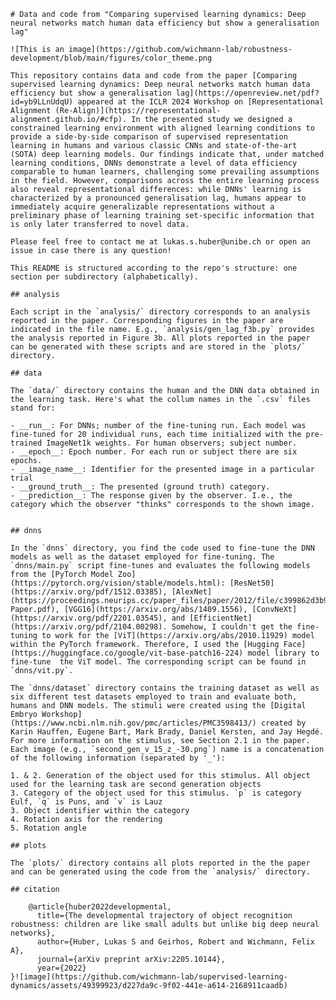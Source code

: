 	
	
	
	
	# Data and code from "Comparing supervised learning dynamics: Deep neural networks match human data efficiency but show a generalisation lag"
	
	![This is an image](https://github.com/wichmann-lab/robustness-development/blob/main/figures/color_theme.png
	
	This repository contains data and code from the paper [Comparing supervised learning dynamics: Deep neural networks match human data efficiency but show a generalisation lag](https://openreview.net/pdf?id=yb9LLnUdqU) appeared at the ICLR 2024 Workshop on [Representational Alignment (Re-Align)](https://representational-alignment.github.io/#cfp). In the presented study we designed a constrained learning environment with aligned learning conditions to provide a side-by-side comparison of supervised representation learning in humans and various classic CNNs and state-of-the-art (SOTA) deep learning models. Our findings indicate that, under matched learning conditions, DNNs demonstrate a level of data efficiency comparable to human learners, challenging some prevailing assumptions in the field. However, comparisons across the entire learning process also reveal representational differences: while DNNs' learning is characterized by a pronounced generalisation lag, humans appear to immediately acquire generalizable representations without a preliminary phase of learning training set-specific information that is only later transferred to novel data.
	
	Please feel free to contact me at lukas.s.huber@unibe.ch or open an issue in case there is any question! 
	
	This README is structured according to the repo's structure: one section per subdirectory (alphabetically).
	
	## analysis
	
	Each script in the `analysis/` directory corresponds to an analysis reported in the paper. Corresponding figures in the paper are indicated in the file name. E.g., `analysis/gen_lag_f3b.py` provides the analysis reported in Figure 3b. All plots reported in the paper can be generated with these scripts and are stored in the `plots/` directory.
	
	## data 
	
	The `data/` directory contains the human and the DNN data obtained in the learning task. Here's what the collum names in the `.csv` files stand for: 
	
	- __run__: For DNNs; number of the fine-tuning run. Each model was fine-tuned for 20 individual runs, each time initialized with the pre-trained ImageNet1k weights. For human observers; subject number.
	- __epoch__: Epoch number. For each run or subject there are six epochs. 
	- __image_name__: Identifier for the presented image in a particular trial
	- __ground_truth__: The presented (ground truth) category.
	- __prediction__: The response given by the observer. I.e., the category which the observer "thinks" corresponds to the shown image.
	
	
	## dnns
	
	In the `dnns` directory, you find the code used to fine-tune the DNN models as well as the dataset employed for fine-tuning. The `dnns/main.py` script fine-tunes and evaluates the following models from the [PyTorch Model Zoo](https://pytorch.org/vision/stable/models.html): [ResNet50](https://arxiv.org/pdf/1512.03385), [AlexNet](https://proceedings.neurips.cc/paper_files/paper/2012/file/c399862d3b9d6b76c8436e924a68c45b-Paper.pdf), [VGG16](https://arxiv.org/abs/1409.1556), [ConvNeXt](https://arxiv.org/pdf/2201.03545), and [EfficientNet](https://arxiv.org/pdf/2104.00298). Somehow, I couldn't get the fine-tuning to work for the [ViT](https://arxiv.org/abs/2010.11929) model within the PyTorch framework. Therefore, I used the [Hugging Face](https://huggingface.co/google/vit-base-patch16-224) model library to fine-tune  the ViT model. The corresponding script can be found in `dnns/vit.py`. 
	
	The `dnns/dataset` directory contains the training dataset as well as six different test datasets employed to train and evaluate both, humans and DNN models. The stimuli were created using the [Digital Embryo Workshop](https://www.ncbi.nlm.nih.gov/pmc/articles/PMC3598413/) created by Karin Hauffen, Eugene Bart, Mark Brady, Daniel Kersten, and Jay Hegdé. For more information on the stimulus, see Section 2.1 in the paper. Each image (e.g., `second_gen_v_15_z_-30.png`) name is a concatenation of the following information (separated by '_'):
	
	1. & 2. Generation of the object used for this stimulus. All object used for the learning task are second generation objects
	3. Category of the object used for this stimulus. `p` is category Eulf, `q` is Puns, and `v` is Lauz
	3. Object identifier within the category
	4. Rotation axis for the rendering
	5. Rotation angle
	
	## plots
	
	The `plots/` directory contains all plots reported in the the paper and can be generated using the code from the `analysis/` directory.
	
	## citation
	
	    @article{huber2022developmental,
	      title={The developmental trajectory of object recognition robustness: children are like small adults but unlike big deep neural networks},
	      author={Huber, Lukas S and Geirhos, Robert and Wichmann, Felix A},
	      journal={arXiv preprint arXiv:2205.10144},
	      year={2022}
    }![image](https://github.com/wichmann-lab/supervised-learning-dynamics/assets/49399923/d227da9c-9f02-441e-a614-2168911caadb)

